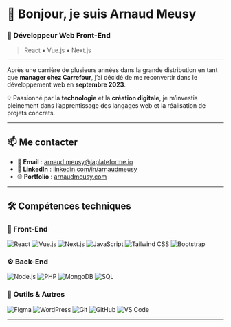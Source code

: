 # 👋 Bonjour, je suis Arnaud Meusy

### 🎯 Développeur Web Front-End  
> React • Vue.js • Next.js

---

Après une carrière de plusieurs années dans la grande distribution en tant que **manager chez Carrefour**, j’ai décidé de me reconvertir dans le développement web en **septembre 2023**.

💡 Passionné par la **technologie** et la **création digitale**, je m’investis pleinement dans l’apprentissage des langages web et la réalisation de projets concrets.

---

## 📫 Me contacter

- 📧 **Email** : [arnaud.meusy@laplateforme.io](mailto:ton.arnaud.meusy@laplateforme.io)
- 💼 **LinkedIn** : [linkedin.com/in/arnaudmeusy](https://linkedin.com/in/arnaudmeusy)
- 🌐 **Portfolio** : [arnaudmeusy.com](https://arnaudmeusy.com)

---

## 🛠️ Compétences techniques

### 🚀 Front-End

![React](https://img.shields.io/badge/React-20232A?style=for-the-badge&logo=react&logoColor=61DAFB)
![Vue.js](https://img.shields.io/badge/Vue.js-35495E?style=for-the-badge&logo=vue.js&logoColor=4FC08D)
![Next.js](https://img.shields.io/badge/Next.js-000000?style=for-the-badge&logo=next.js&logoColor=white)
![JavaScript](https://img.shields.io/badge/JavaScript-F7DF1E?style=for-the-badge&logo=javascript&logoColor=black)
![Tailwind CSS](https://img.shields.io/badge/TailwindCSS-06B6D4?style=for-the-badge&logo=tailwindcss&logoColor=white)
![Bootstrap](https://img.shields.io/badge/Bootstrap-563D7C?style=for-the-badge&logo=bootstrap&logoColor=white)

### ⚙️ Back-End

![Node.js](https://img.shields.io/badge/Node.js-339933?style=for-the-badge&logo=nodedotjs&logoColor=white)
![PHP](https://img.shields.io/badge/PHP-777BB4?style=for-the-badge&logo=php&logoColor=white)
![MongoDB](https://img.shields.io/badge/MongoDB-4EA94B?style=for-the-badge&logo=mongodb&logoColor=white)
![SQL](https://img.shields.io/badge/SQL-4479A1?style=for-the-badge&logo=postgresql&logoColor=white)

### 🧰 Outils & Autres

![Figma](https://img.shields.io/badge/Figma-F24E1E?style=for-the-badge&logo=figma&logoColor=white)
![WordPress](https://img.shields.io/badge/WordPress-21759B?style=for-the-badge&logo=wordpress&logoColor=white)
![Git](https://img.shields.io/badge/Git-F05032?style=for-the-badge&logo=git&logoColor=white)
![GitHub](https://img.shields.io/badge/GitHub-181717?style=for-the-badge&logo=github&logoColor=white)
![VS Code](https://img.shields.io/badge/VSCode-007ACC?style=for-the-badge&logo=visualstudiocode&logoColor=white)

---
